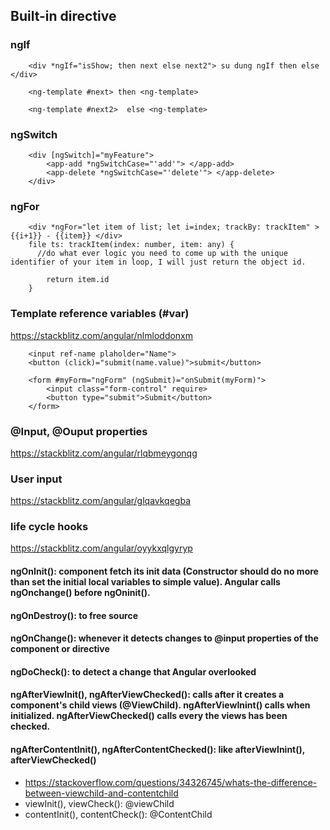 ## Built-in directive 
###  ngIf
```
    <div *ngIf="isShow; then next else next2"> su dung ngIf then else </div>

    <ng-template #next> then <ng-template>

    <ng-template #next2>  else <ng-template>
```
### ngSwitch
```
    <div [ngSwitch]="myFeature">
        <app-add *ngSwitchCase="'add'"> </app-add>
        <app-delete *ngSwitchCase="'delete'"> </app-delete>
    </div>
```

### ngFor
```
    <div *ngFor="let item of list; let i=index; trackBy: trackItem" > {{i+1}} - {{item}} </div>
    file ts: trackItem(index: number, item: any) {
      //do what ever logic you need to come up with the unique identifier of your item in loop, I will just return the object id.

        return item.id
    }
```
### Template reference variables (#var)
https://stackblitz.com/angular/nlmloddonxm
```
    <input ref-name plaholder="Name"> 
    <button (click)="submit(name.value)">submit</button>

    <form #myForm="ngForm" (ngSubmit)="onSubmit(myForm)"> 
        <input class="form-control" require>
        <button type="submit">Submit</button>
    </form>
```
### @Input, @Ouput properties
https://stackblitz.com/angular/rlqbmeygonqg
### User input
https://stackblitz.com/angular/glqavkqegba
### life cycle hooks
https://stackblitz.com/angular/oyykxqlgyryp
#### ngOnInit(): component fetch its init data (Constructor should do no more than set the initial local variables to simple value). Angular calls ngOnchange() before ngOninit().
#### ngOnDestroy(): to free source
#### ngOnChange(): whenever it detects changes to @input properties of the component or directive
#### ngDoCheck(): to detect a change that Angular overlooked
#### ngAfterViewInit(), ngAfterViewChecked(): calls after it creates a component's child views (@ViewChild). ngAfterViewInint() calls when initialized. ngAfterViewChecked() calls every the views has been checked.
#### ngAfterContentInit(), ngAfterContentChecked(): like afterViewInint(), afterViewChecked()  
- https://stackoverflow.com/questions/34326745/whats-the-difference-between-viewchild-and-contentchild
- viewInit(), viewCheck(): @viewChild
- contentInit(), contentCheck(): @ContentChild